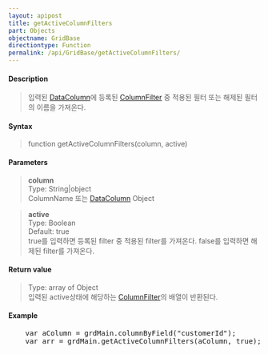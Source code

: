 ```yaml
---
layout: apipost
title: getActiveColumnFilters
part: Objects
objectname: GridBase
directiontype: Function
permalink: /api/GridBase/getActiveColumnFilters/
---
```



#### Description

> 입력된 [DataColumn](/api/types/DataColumn/)에 등록된 [ColumnFilter](/api/types/ColumnFilter/) 중 적용된 필터 또는 해제된 필터의 이름을 가져온다.  

#### Syntax

> function getActiveColumnFilters(column, active)  

#### Parameters

> **column**  
> Type: String\|object  
> ColumnName 또는 [DataColumn](/api/types/DataColumn) Object  

> **active**  
> Type: Boolean  
> Default: true  
> true를 입력하면 등록된 filter 중 적용된 filter를 가져온다. false를 입력하면 해제된 filter를 가져온다.  

#### Return value

> Type: array of Object  
> 입력된 active상태에 해당하는 [ColumnFilter](/api/types/ColumnFilter)의 배열이 반환된다.  

#### Example

<pre class="prettyprint">
    var aColumn = grdMain.columnByField("customerId");
    var arr = grdMain.getActiveColumnFilters(aColumn, true);
</pre>

